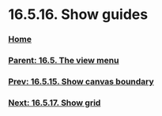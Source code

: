 # 16.5.16. Show guides

### [Home](./00-home.md)
### [Parent: 16.5. The view menu](./16-05-00-the-view-menu.md)
### [Prev: 16.5.15. Show canvas boundary](./16-05-15-show-canvas-boundary.md)
### [Next: 16.5.17. Show grid](./16-05-17-show-grid.md)
